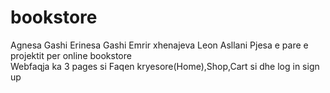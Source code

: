 # bookstore
 Agnesa Gashi 
 Erinesa Gashi 
 Emrir xhenajeva
 Leon Asllani
 Pjesa e pare e projektit per online bookstore  
 Webfaqja ka 3 pages si Faqen kryesore(Home),Shop,Cart
 si dhe log in sign up
 